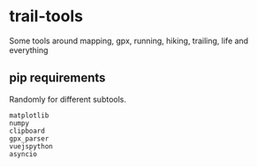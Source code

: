 # trail-tools
Some tools around mapping, gpx, running, hiking, trailing, life and everything


## pip requirements

Randomly for different subtools.

~~~
matplotlib
numpy
clipboard
gpx_parser
vuejspython
asyncio
~~~

